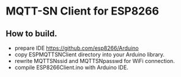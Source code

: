 MQTT-SN Client for ESP8266
====== 

How to build.
---------
* prepare IDE   https://github.com/esp8266/Arduino    
* copy  ESPMQTTSNClient directory into your Arduino library.    
* rewrite MQTTSNssid and MQTTSNpasswd for WiFi connection.    
* compile ESP8266Client.ino with Arduino IDE.    
